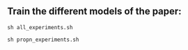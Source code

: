 
## Train the different models of the paper:

```
sh all_experiments.sh

sh propn_experiments.sh
```
